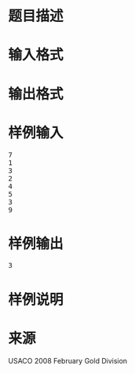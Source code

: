 

# 题目描述



# 输入格式



# 输出格式



# 样例输入


<pre>7
1
3
2
4
5
3
9
</pre>

# 样例输出


<pre>3</pre>

# 样例说明



# 来源


<p>
USACO 2008 February Gold Division
</p>
